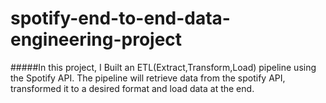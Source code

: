 # spotify-end-to-end-data-engineering-project


#####In this project, I Built an ETL(Extract,Transform,Load) pipeline using the Spotify API. The pipeline will retrieve data from the spotify API, transformed it to a desired format and load data at the end.
